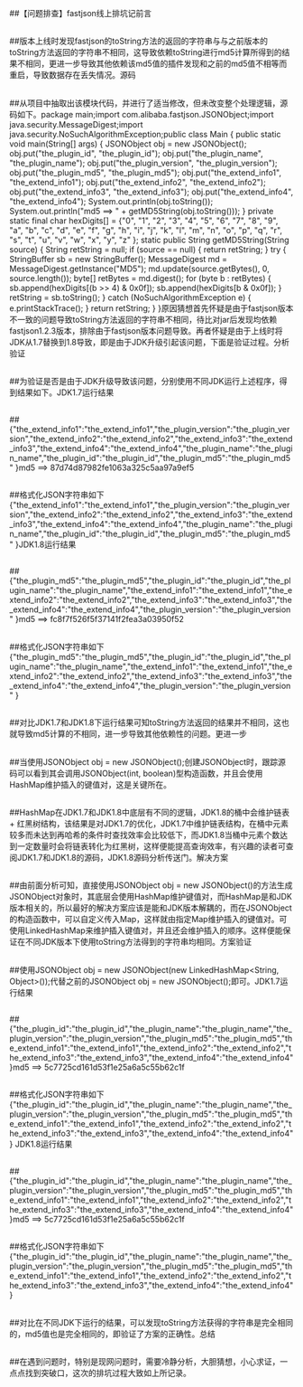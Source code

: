 ##【问题排查】fastjson线上排坑记前言

##
##版本上线时发现fastjson的toString方法的返回的字符串与与之前版本的toString方法返回的字符串不相同，这导致依赖toString进行md5计算所得到的结果不相同，更进一步导致其他依赖该md5值的插件发现和之前的md5值不相等而重启，导致数据存在丢失情况。源码

##
##从项目中抽取出该模块代码，并进行了适当修改，但未改变整个处理逻辑，源码如下。package main;import com.alibaba.fastjson.JSONObject;import java.security.MessageDigest;import java.security.NoSuchAlgorithmException;public class Main {    public static void main(String[] args) {        JSONObject obj = new JSONObject();        obj.put("the_plugin_id", "the_plugin_id");        obj.put("the_plugin_name", "the_plugin_name");        obj.put("the_plugin_version", "the_plugin_version");        obj.put("the_plugin_md5", "the_plugin_md5");        obj.put("the_extend_info1", "the_extend_info1");        obj.put("the_extend_info2", "the_extend_info2");        obj.put("the_extend_info3", "the_extend_info3");        obj.put("the_extend_info4", "the_extend_info4");        System.out.println(obj.toString());        System.out.println("md5 ==> " + getMD5String(obj.toString()));    	}    private static final char hexDigits[] = {"0", "1", "2", "3", "4", "5",            "6", "7", "8", "9", "a", "b", "c", "d", "e", "f", "g", "h", "i",            "j", "k", "l", "m", "n", "o", "p", "q", "r", "s", "t", "u", "v",            "w", "x", "y", "z"	};    static public String getMD5String(String source) {        String retString = null;        if (source == null) {            return retString;        	}        try {            StringBuffer sb = new StringBuffer();            MessageDigest md = MessageDigest.getInstance("MD5");            md.update(source.getBytes(), 0, source.length());            byte[] retBytes = md.digest();            for (byte b : retBytes) {                sb.append(hexDigits[(b >> 4) &amp; 0x0f]);                sb.append(hexDigits[b &amp; 0x0f]);            	}            retString = sb.toString();        	} catch (NoSuchAlgorithmException e) {            e.printStackTrace();        	}        return retString;    	}	}原因猜想首先怀疑是由于fastjson版本不一致的问题导致toString方法返回的字符串不相同，待比对jar后发现均依赖fastjson1.2.3版本，排除由于fastjson版本问题导致。再者怀疑是由于上线时将JDK从1.7替换到1.8导致，即是由于JDK升级引起该问题，下面是验证过程。分析验证

##
##为验证是否是由于JDK升级导致该问题，分别使用不同JDK运行上述程序，得到结果如下。JDK1.7运行结果

##
##{"the_extend_info1":"the_extend_info1","the_plugin_version":"the_plugin_version","the_extend_info2":"the_extend_info2","the_extend_info3":"the_extend_info3","the_extend_info4":"the_extend_info4","the_plugin_name":"the_plugin_name","the_plugin_id":"the_plugin_id","the_plugin_md5":"the_plugin_md5"	}md5 ==> 87d74d87982fe1063a325c5aa97a9ef5

##
##格式化JSON字符串如下{"the_extend_info1":"the_extend_info1","the_plugin_version":"the_plugin_version","the_extend_info2":"the_extend_info2","the_extend_info3":"the_extend_info3","the_extend_info4":"the_extend_info4","the_plugin_name":"the_plugin_name","the_plugin_id":"the_plugin_id","the_plugin_md5":"the_plugin_md5"	}JDK1.8运行结果

##
##{"the_plugin_md5":"the_plugin_md5","the_plugin_id":"the_plugin_id","the_plugin_name":"the_plugin_name","the_extend_info1":"the_extend_info1","the_extend_info2":"the_extend_info2","the_extend_info3":"the_extend_info3","the_extend_info4":"the_extend_info4","the_plugin_version":"the_plugin_version"	}md5 ==> fc8f7f526f5f37141f2fea3a03950f52

##
##格式化JSON字符串如下{"the_plugin_md5":"the_plugin_md5","the_plugin_id":"the_plugin_id","the_plugin_name":"the_plugin_name","the_extend_info1":"the_extend_info1","the_extend_info2":"the_extend_info2","the_extend_info3":"the_extend_info3","the_extend_info4":"the_extend_info4","the_plugin_version":"the_plugin_version"	}

##
##对比JDK1.7和JDK1.8下运行结果可知toString方法返回的结果并不相同，这也就导致md5计算的不相同，进一步导致其他依赖性的问题。更进一步

##
##当使用JSONObject obj = new JSONObject();创建JSONObject时，跟踪源码可以看到其会调用JSONObject(int, boolean)型构造函数，并且会使用HashMap维护插入的键值对，这是关键所在。

##
##HashMap在JDK1.7和JDK1.8中底层有不同的逻辑，JDK1.8的桶中会维护链表 + 红黑树结构，该结果是对JDK1.7的优化，JDK1.7中维护链表结构，在桶中元素较多而未达到再哈希的条件时查找效率会比较低下，而JDK1.8当桶中元素个数达到一定数量时会将链表转化为红黑树，这样便能提高查询效率，有兴趣的读者可查阅JDK1.7和JDK1.8的源码，JDK1.8源码分析传送门。解决方案

##
##由前面分析可知，直接使用JSONObject obj = new JSONObject()的方法生成JSONObject对象时，其底层会使用HashMap维护键值对，而HashMap是和JDK版本相关的，所以最好的解决方案应该是能和JDK版本解耦的，而在JSONObject的构造函数中，可以自定义传入Map，这样就由指定Map维护插入的键值对。可使用LinkedHashMap来维护插入键值对，并且还会维护插入的顺序。这样便能保证在不同JDK版本下使用toString方法得到的字符串均相同。方案验证

##
##使用JSONObject obj = new JSONObject(new LinkedHashMap<String, Object>());代替之前的JSONObject obj = new JSONObject();即可。JDK1.7运行结果

##
##{"the_plugin_id":"the_plugin_id","the_plugin_name":"the_plugin_name","the_plugin_version":"the_plugin_version","the_plugin_md5":"the_plugin_md5","the_extend_info1":"the_extend_info1","the_extend_info2":"the_extend_info2","the_extend_info3":"the_extend_info3","the_extend_info4":"the_extend_info4"	}md5 ==> 5c7725cd161d53f1e25a6a5c55b62c1f

##
##格式化JSON字符串如下{"the_plugin_id":"the_plugin_id","the_plugin_name":"the_plugin_name","the_plugin_version":"the_plugin_version","the_plugin_md5":"the_plugin_md5","the_extend_info1":"the_extend_info1","the_extend_info2":"the_extend_info2","the_extend_info3":"the_extend_info3","the_extend_info4":"the_extend_info4"	} JDK1.8运行结果

##
##{"the_plugin_id":"the_plugin_id","the_plugin_name":"the_plugin_name","the_plugin_version":"the_plugin_version","the_plugin_md5":"the_plugin_md5","the_extend_info1":"the_extend_info1","the_extend_info2":"the_extend_info2","the_extend_info3":"the_extend_info3","the_extend_info4":"the_extend_info4"	}md5 ==> 5c7725cd161d53f1e25a6a5c55b62c1f

##
##格式化JSON字符串如下{"the_plugin_id":"the_plugin_id","the_plugin_name":"the_plugin_name","the_plugin_version":"the_plugin_version","the_plugin_md5":"the_plugin_md5","the_extend_info1":"the_extend_info1","the_extend_info2":"the_extend_info2","the_extend_info3":"the_extend_info3","the_extend_info4":"the_extend_info4"	} 

##
##对比在不同JDK下运行的结果，可以发现toString方法获得的字符串是完全相同的，md5值也是完全相同的，即验证了方案的正确性。总结

##
##在遇到问题时，特别是现网问题时，需要冷静分析，大胆猜想，小心求证，一点点找到突破口，这次的排坑过程大致如上所记录。